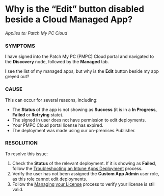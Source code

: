 # Why is the “Edit” button disabled beside a Cloud Managed App?

_Applies to: Patch My PC Cloud_

### SYMPTOMS

I have signed into the Patch My PC (PMPC) Cloud portal and navigated to the **Discovery** node, followed by the **Managed** tab.

I see the list of my managed apps, but why is the **Edit** button beside my app greyed out?

### CAUSE

This can occur for several reasons, including:

* The **Status** of the app is not showing as **Success** (it is in a **In Progress**, **Failed** or **Retrying** state).
* The signed in user does not have permission to edit deployments.
* Your PMPC Cloud portal license has expired.
* The deployment was made using our on-premises Publisher.

### RESOLUTION

To resolve this issue:

1. Check the **Status** of the relevant deployment. If it is showing as **Failed**, follow the [Troubleshooting an Intune Apps Deployment](../troubleshooting-cloud-deployments/troubleshooting-an-intune-apps-deployment.md) process.
2. Verify the user has not been assigned the **Custom App Admin** user role, as this role cannot edit deployments.
3. Follow the [Managing your License](../../cloud-administration/manage-your-environments-in-cloud/manage-your-cloud-license.md) process to verify your license is still valid.
